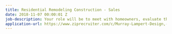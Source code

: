 ```yaml
---
title: Residential Remodeling Construction - Sales
date: 2018-11-07 00:00:01 Z
job-description: Your role will be to meet with homeowners, evaluate their needs, determine potential structural issues, determine necessity for engineering, offer possible solutions, provide remodeling design concepts, develop pricing and write client agreements and specifications.
application-url: https://www.ziprecruiter.com/c/Murray-Lampert-Design,-Build,-Remodel/Job/Residential-Remodeling-Construction-Sales/-in-San-Diego,CA?jobid=f5cbb798-d1dd50e2
---
```

